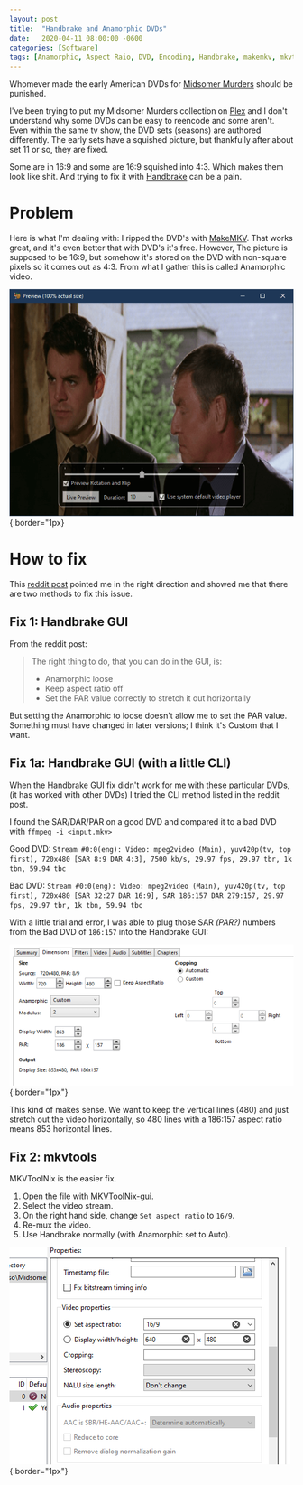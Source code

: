 ```yaml
---
layout: post
title:  "Handbrake and Anamorphic DVDs"
date:   2020-04-11 08:00:00 -0600
categories: [Software]
tags: [Anamorphic, Aspect Raio, DVD, Encoding, Handbrake, makemkv, mkvtools, Plex, Ripping]
---
```


Whomever made the early American DVDs for [Midsomer Murders](https://www.imdb.com/title/tt0118401/) should be punished.

I've been trying to put my Midsomer Murders collection on [Plex](https://plex.tv) and I don't understand why some DVDs can be easy to reencode and some aren't. Even within the same tv show, the DVD sets (seasons) are authored differently. The early sets have a squished picture, but thankfully after about set 11 or so, they are fixed.

Some are in 16:9 and some are 16:9 squished into 4:3. Which makes them look like shit. And trying to fix it with [Handbrake](https://www.handbrake.fr) can be a pain.

# Problem

Here is what I'm dealing with: I ripped the DVD's with [MakeMKV](https://www.makemkv.com/). That works great, and it's even better that with DVD's it's free. However, The picture is supposed to be 16:9, but somehow it's stored on the DVD with non-square pixels so it comes out as 4:3. From what I gather this is called Anamorphic video.

![Squished Video](/assets/2020/04/squished-video.png){:border="1px}

# How to fix

This [reddit post](https://www.reddit.com/r/handbrake/comments/5mm47h/how_to_stretch_from_43_to_169/) pointed me in the right direction and showed me that there are two methods to fix this issue.

## Fix 1: Handbrake GUI

From the reddit post:

> The right thing to do, that you can do in the GUI, is:
>
> - Anamorphic loose
> - Keep aspect ratio off
> - Set the PAR value correctly to stretch it out horizontally

But setting the Anamorphic to loose doesn't allow me to set the PAR value. Something must have changed in later versions; I think it's Custom that I want.

## Fix 1a: Handbrake GUI (with a little CLI)

When the Handbrake GUI fix didn't work for me with these particular DVDs, (it has worked with other DVDs) I tried the CLI method listed in the reddit post.

I found the SAR/DAR/PAR on a good DVD and compared it to a bad DVD with `ffmpeg -i <input.mkv>`

Good DVD: `Stream #0:0(eng): Video: mpeg2video (Main), yuv420p(tv, top first), 720x480 [SAR 8:9 DAR 4:3], 7500 kb/s, 29.97 fps, 29.97 tbr, 1k tbn, 59.94 tbc`

Bad DVD: `Stream #0:0(eng): Video: mpeg2video (Main), yuv420p(tv, top first), 720x480 [SAR 32:27 DAR 16:9], SAR 186:157 DAR 279:157, 29.97 fps, 29.97 tbr, 1k tbn, 59.94 tbc`

With a little trial and error, I was able to plug those SAR _(PAR?)_ numbers from the Bad DVD of `186:157` into the Handbrake GUI:

![Handbrake Adjusted PAR](/assets/2020/04/handbrake-adjusted-PAR.png){:border="1px"}

This kind of makes sense. We want to keep the vertical lines (480) and just stretch out the video horizontally, so 480 lines with a 186:157 aspect ratio means 853 horizontal lines.

## Fix 2: mkvtools

MKVToolNix is the easier fix.

1. Open the file with [MKVToolNix-gui](https://mkvtoolnix.download).
1. Select the video stream.
1. On the right hand side, change `Set aspect ratio` to `16/9`.
1. Re-mux the video.
1. Use Handbrake normally (with Anamorphic set to Auto).

![mkvtools fix](/assets/2020/04/mkvtools-aspect-ratio-fix.png){:border="1px"}
